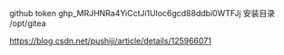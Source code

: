 github token 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
安装目录 /opt/gitea

https://blog.csdn.net/pushiji/article/details/125966071